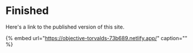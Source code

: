# Finished

Here's a link to the published version of this site.

{% embed url="https://objective-torvalds-73b689.netlify.app/" caption="" %}

